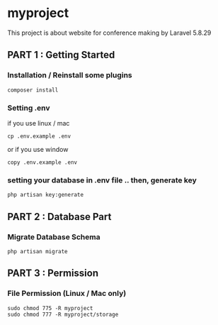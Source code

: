 # myproject

This project is about website for conference making by Laravel 5.8.29

## PART 1 : Getting Started

### Installation / Reinstall some plugins
```
composer install
```
### Setting .env
if you use linux / mac
```
cp .env.example .env
```
or if you use window
```
copy .env.example .env
```
### setting your database in .env file .. then, generate key 
```
php artisan key:generate
```

## PART 2 : Database Part

### Migrate Database Schema
```
php artisan migrate
```

## PART 3 : Permission

### File Permission (Linux / Mac only)
```
sudo chmod 775 -R myproject
sudo chmod 777 -R myproject/storage
```